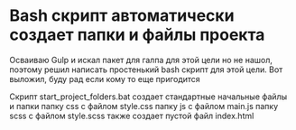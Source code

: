 # Bash скрипт автоматически создает папки и файлы проекта
Осваиваю Gulp и искал пакет для галпа для этой цели но не нашол, поэтому решил написать простенький bash скрипт для этой цели.
Вот выложил, буду рад если кому то еще пригодится

Скрипт start_project_folders.bat создает стандартные начальные файлы и папки
папку css с файлом style.css
папку js с файлом main.js
папку scss с файлом style.scss
также создает пустой файл index.html
   
